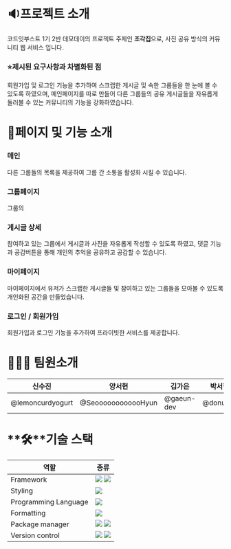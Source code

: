 # **🔉프로젝트 소개**

코드잇부스트 1기 2반 데모데이의 프로젝트 주제인 **조각집**으로, 사진 공유 방식의 커뮤니티 웹 서비스 입니다.

### ⭐제시된 요구사항과 차별화된 점

회원가입 및 로그인 기능을 추가하여 스크랩한 게시글 및 속한 그룹들을 한 눈에 볼 수 있도록 하였으며, 메인페이지를 따로 만들어 다른 그룹들의 공유 게시글들을 자유롭게 둘러볼 수 있는 커뮤니티의 기능을 강화하였습니다.

# 🚩페이지 및 기능 소개
### 메인

다른 그룹들의  목록을 제공하여 그룹 간 소통을 활성화 시킬 수 있습니다.

### 그룹페이지

그룹의 

### 게시글 상세

참여하고 있는 그룹에서 게시글과 사진을 자유롭게 작성할 수 있도록 하였고, 댓글 기능과 공감버튼을 통해 개인의 추억을 공유하고 공감할 수 있습니다.

### 마이페이지

마이페이지에서 유저가 스크랩한 게시글들 및 참여하고 있는 그룹들을 모아볼 수 있도록 개인화된 공간을 만들었습니다.

### 로그인 / 회원가입

회원가입과 로그인 기능을 추가하여 프라이빗한 서비스를 제공합니다.
# 👩🏻‍💻 팀원소개
| 신수진 | 양서현 | 김가은 | 박서현 |
| --- | --- | --- | --- |
| @lemoncurdyogurt | @SeoooooooooooHyun | @gaeun-dev | @donut74 |

# **🛠**기술 스택

| **역할** | **종류** |
| --- | --- |
| Framework | <img src="https://img.shields.io/badge/vite-646CFF?style=flat-square&logo=Java&logoColor=white"> <img src="https://img.shields.io/badge/react-61DAFB?style=flat-square&logo=Java&logoColor=white">|
| Styling | <img src="https://img.shields.io/badge/styled components-DB7093?style=flat-square&logo=styled-components&logoColor=white"/> |
| Programming Language | <img src="https://img.shields.io/badge/JavaScript-F7DF1E?style=flat-square&logo=javascript&logoColor=black"/> |
| Formatting | <img src="https://img.shields.io/badge/prettier-F7B93E?style=flat-square&logo=styled-components&logoColor=white"/> |
| Package manager | <img src="https://img.shields.io/badge/npm-CB3837?style=flat-square&logo=styled-components&logoColor=white"/> <img src="https://img.shields.io/badge/axios-5A29E4?style=flat-square&logo=styled-components&logoColor=white"/>|
| Version control | <img src="https://img.shields.io/badge/Git-F05032?style=flat-square&logo=git&logoColor=white"/> <img src="https://img.shields.io/badge/GitHub-181717?style=flat-square&logo=GitHub&logoColor=white"/> |
